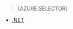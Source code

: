> [AZURE.SELECTOR]
- [.NET](../articles/media-services/media-services-encode-with-premium-workflow.md)
